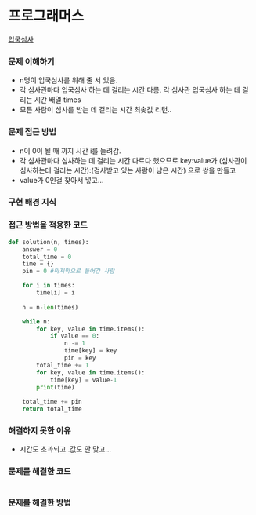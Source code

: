 # 프로그래머스
[입국심사](https://programmers.co.kr/learn/courses/30/lessons/43238)

### 문제 이해하기
- n명이 입국심사를 위해 줄 서 있음.
- 각 심사관마다 입국심사 하는 데 걸리는 시간 다름. 각 심사관 입국심사 하는 데 걸리는 시간 배열 times
- 모든 사람이 심사를 받는 데 걸리는 시간 최솟값 리턴..

### 문제 접근 방법
- n이 0이 될 때 까지 시간 i를 늘려감.
- 각 심사관마다 심사하는 데 걸리는 시간 다르다 했으므로 key:value가 (심사관이 심사하는데 걸리는 시간):(검사받고 있는 사람이 남은 시간) 으로 쌍을 만들고
- value가 0인걸 찾아서 넣고...

### 구현 배경 지식


### 접근 방법을 적용한 코드
```python
def solution(n, times):
    answer = 0
    total_time = 0
    time = {}
    pin = 0 #마지막으로 들어간 사람

    for i in times:
        time[i] = i
    
    n = n-len(times)

    while n:
        for key, value in time.items():
            if value == 0:
                n -= 1
                time[key] = key
                pin = key
        total_time += 1
        for key, value in time.items():
            time[key] = value-1
        print(time)
    
    total_time += pin
    return total_time

```
### 해결하지 못한 이유
- 시간도 초과되고..값도 안 맞고...

### 문제를 해결한 코드
```python

```

### 문제를 해결한 방법
